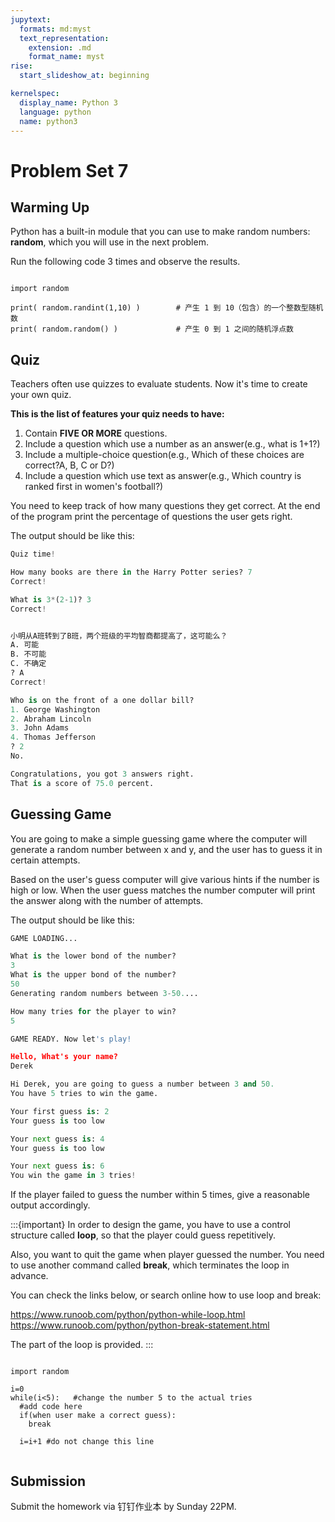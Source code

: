 ```yaml
---
jupytext:
  formats: md:myst
  text_representation:
    extension: .md
    format_name: myst
rise:
  start_slideshow_at: beginning

kernelspec:
  display_name: Python 3
  language: python
  name: python3
---
```


# Problem Set 7 #

## Warming Up ##
Python has a built-in module that you can use to make random numbers: **random**, which you will use in the next problem.

Run the following code 3 times and observe the results.

```{code-cell} python3

import random

print( random.randint(1,10) )        # 产生 1 到 10（包含）的一个整数型随机数  
print( random.random() )             # 产生 0 到 1 之间的随机浮点数

```

## Quiz ##

Teachers often use quizzes to evaluate students. Now it's time to create your own quiz.

**This is the list of features your quiz needs to have:**

1. Contain **FIVE OR MORE** questions. 
2. Include a question which use a number as an answer(e.g., what is 1+1?)
3. Include a multiple-choice question(e.g., Which of these choices are correct?A, B, C or D?)
4. Include a question which use text as answer(e.g., Which country is ranked first in women's football?)

You need to keep track of how many questions they get correct.
At the end of the program print the percentage of questions the user gets right.

The output should be like this:
```python
Quiz time!

How many books are there in the Harry Potter series? 7
Correct!

What is 3*(2-1)? 3
Correct!


小明从A班转到了B班，两个班级的平均智商都提高了，这可能么？
A. 可能
B. 不可能
C. 不确定
? A
Correct!

Who is on the front of a one dollar bill?
1. George Washington
2. Abraham Lincoln
3. John Adams
4. Thomas Jefferson
? 2
No.

Congratulations, you got 3 answers right.
That is a score of 75.0 percent.
```
## Guessing Game ##

You are going to make a simple guessing game where the computer will generate a random number between x and y, and the user has to guess it in certain attempts.

Based on the user's guess computer will give various hints if the number is high or low. When the user guess matches the number computer will print the answer along with the number of attempts.

The output should be like this:
```python
GAME LOADING...

What is the lower bond of the number? 
3
What is the upper bond of the number?
50
Generating random numbers between 3-50....

How many tries for the player to win?
5

GAME READY. Now let's play!

Hello, What's your name?
Derek

Hi Derek, you are going to guess a number between 3 and 50.
You have 5 tries to win the game. 

Your first guess is: 2
Your guess is too low

Your next guess is: 4
Your guess is too low

Your next guess is: 6
You win the game in 3 tries!
```

If the player failed to guess the number within 5 times, give a reasonable output accordingly. 

:::{important}
In order to design the game, you have to use a control structure called **loop**, so that the player could guess repetitively. 

Also, you want to quit the game when player guessed the number. You need to use another command called **break**, which terminates the loop in advance.

You can check the links below, or search online how to use loop and break:

https://www.runoob.com/python/python-while-loop.html
https://www.runoob.com/python/python-break-statement.html

The part of the loop is provided.
:::

```{code-cell} python3

import random

i=0
while(i<5):   #change the number 5 to the actual tries
  #add code here
  if(when user make a correct guess): 
    break  
    
  i=i+1 #do not change this line
    
```

## Submission ##

Submit the homework via 钉钉作业本 by Sunday 22PM. 
